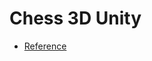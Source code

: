 # Chess 3D Unity

* [Reference](https://www.youtube.com/watch?v=FtGy7J8XD90&list=PLmcbjnHce7SeAUFouc3X9zqXxiPbCz8Zp&index=2)